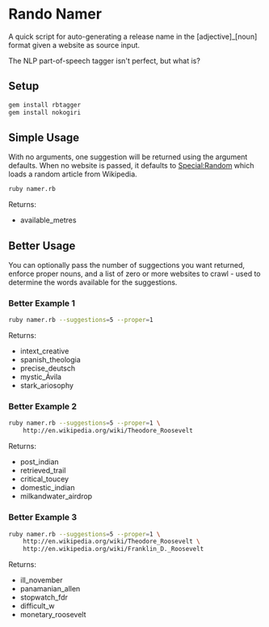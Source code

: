 # Rando Namer

A quick script for auto-generating a release name in the [adjective]_[noun] format given a website as source input.

The NLP part-of-speech tagger isn't perfect, but what is?

## Setup

```bash
gem install rbtagger
gem install nokogiri
```

## Simple Usage

With no arguments, one suggestion will be returned using the argument defaults. When no website is passed, it defaults to [Special:Random](http://en.wikipedia.org/wiki/Special:Random) which loads a random article from Wikipedia.

```bash
ruby namer.rb
```

Returns:
- available_metres

## Better Usage

You can optionally pass the number of suggections you want returned, enforce proper nouns, and a list of zero or more websites to crawl - used to determine the words available for the suggestions.

### Better Example 1

```bash
ruby namer.rb --suggestions=5 --proper=1
```

Returns:
- intext_creative
- spanish_theologia
- precise_deutsch
- mystic_Ávila
- stark_ariosophy

### Better Example 2

```bash
ruby namer.rb --suggestions=5 --proper=1 \
	http://en.wikipedia.org/wiki/Theodore_Roosevelt
```

Returns:
- post_indian
- retrieved_trail
- critical_toucey
- domestic_indian
- milkandwater_airdrop

### Better Example 3

```bash
ruby namer.rb --suggestions=5 --proper=1 \
	http://en.wikipedia.org/wiki/Theodore_Roosevelt \
	http://en.wikipedia.org/wiki/Franklin_D._Roosevelt
```

Returns:
- ill_november
- panamanian_allen
- stopwatch_fdr
- difficult_w
- monetary_roosevelt
